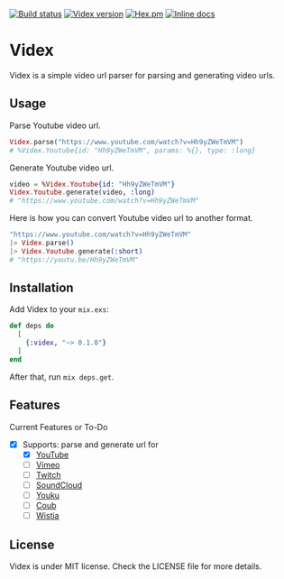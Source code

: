 [![Build status](https://travis-ci.org/ccmikechen/videx.svg?branch=master)](https://travis-ci.org/ccmikechen/videx)
[![Videx version](https://img.shields.io/hexpm/v/videx.svg)](https://hex.pm/packages/videx)
[![Hex.pm](https://img.shields.io/hexpm/dt/videx.svg)](https://hex.pm/packages/videx)
[![Inline docs](https://inch-ci.org/github/ccmikechen/videx.svg?branch=master)](https://inch-ci.org/github/ccmikechen/videx)

# Videx

Videx is a simple video url parser for parsing and generating video urls.

## Usage

Parse Youtube video url.

```elixir
Videx.parse("https://www.youtube.com/watch?v=Hh9yZWeTmVM")
# %Videx.Youtube{id: "Hh9yZWeTmVM", params: %{}, type: :long}
```

Generate Youtube video url.

```elixir
video = %Videx.Youtube{id: "Hh9yZWeTmVM"}
Videx.Youtube.generate(video, :long)
# "https://www.youtube.com/watch?v=Hh9yZWeTmVM"
```

Here is how you can convert Youtube video url to another format.

```elixir
"https://www.youtube.com/watch?v=Hh9yZWeTmVM"
|> Videx.parse()
|> Videx.Youtube.generate(:short)
# "https://youtu.be/Hh9yZWeTmVM"
```

## Installation

Add Videx to your `mix.exs`:

```elixir
def deps do
  [
    {:videx, "~> 0.1.0"}
  ]
end
```
After that, run `mix deps.get`.

## Features

Current Features or To-Do

- [x] Supports: parse and generate url for
  - [x] [YouTube](https://www.youtube.com/)
  - [ ] [Vimeo](https://vimeo.com/)
  - [ ] [Twitch](https://www.twitch.tv/)
  - [ ] [SoundCloud](https://soundcloud.com/)
  - [ ] [Youku](https://www.youku.com/)
  - [ ] [Coub](https://coub.com/)
  - [ ] [Wistia](https://wistia.com/)

## License

Videx is under MIT license. Check the LICENSE file for more details.

